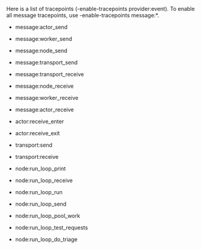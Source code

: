 Here is a list of tracepoints (-enable-tracepoints provider:event).
To enable all message tracepoints, use -enable-tracepoints message:*.

- message:actor_send
- message:worker_send
- message:node_send
- message:transport_send
- message:transport_receive
- message:node_receive
- message:worker_receive
- message:actor_receive

- actor:receive_enter
- actor:receive_exit

- transport:send
- transport:receive

- node:run_loop_print
- node:run_loop_receive
- node:run_loop_run
- node:run_loop_send
- node:run_loop_pool_work
- node:run_loop_test_requests
- node:run_loop_do_triage
